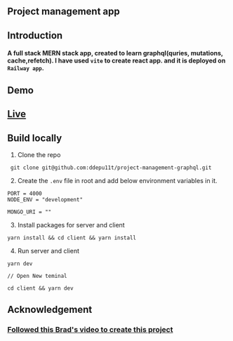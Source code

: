 ## Project management app

## Introduction

#### A full stack MERN stack app, created to learn graphql(quries, mutations, cache,refetch). I have used `vite` to create react app. and it is deployed on `Railway app`.

## Demo

## [Live](https://project-management-graphql-production.up.railway.app/)

## Build locally

1. Clone the repo

```
 git clone git@github.com:ddepu11t/project-management-graphql.git
```

2. Create the `.env` file in root and add below environment variables in it.

```
PORT = 4000
NODE_ENV = "development"

MONGO_URI = ""
```

3. Install packages for server and client

```
yarn install && cd client && yarn install
```

4. Run server and client

```
yarn dev

// Open New teminal

cd client && yarn dev
```

## Acknowledgement

### [Followed this Brad's video to create this project](https://youtu.be/BcLNfwF04Kw)
